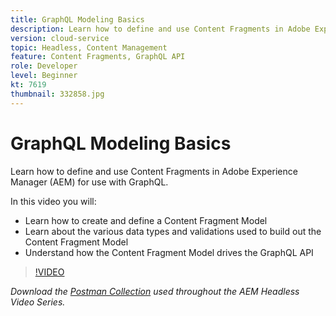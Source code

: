 ```yaml
---
title: GraphQL Modeling Basics
description: Learn how to define and use Content Fragments in Adobe Experience Manager (AEM) for use with GraphQL.
version: cloud-service
topic: Headless, Content Management
feature: Content Fragments, GraphQL API
role: Developer
level: Beginner
kt: 7619
thumbnail: 332858.jpg
---
```


# GraphQL Modeling Basics

Learn how to define and use Content Fragments in Adobe Experience Manager (AEM) for use with GraphQL.

In this video you will:

+ Learn how to create and define a Content Fragment Model
+ Learn about the various data types and validations used to build out the Content Fragment Model
+ Understand how the Content Fragment Model drives the GraphQL API

>[!VIDEO](https://video.tv.adobe.com/v/332858/?quality=12&learn=on)

_Download the [Postman Collection](./assets/aem-headless-video-series.postman_collection.json) used throughout the AEM Headless Video Series._
